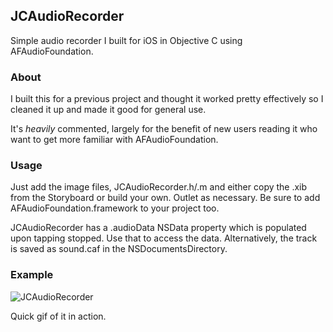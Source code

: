 ## JCAudioRecorder

Simple audio recorder I built for iOS in Objective C using AFAudioFoundation.

### About

I built this for a previous project and thought it worked pretty effectively so I cleaned it up and made it good for general use. 

It's *heavily* commented, largely for the benefit of new users reading it who want to get more familiar with AFAudioFoundation.

### Usage

Just add the image files, JCAudioRecorder.h/.m and either copy the .xib from the Storyboard or build your own. 
Outlet as necessary. Be sure to add AFAudioFoundation.framework to your project too.

JCAudioRecorder has a .audioData NSData property which is populated upon tapping stopped. Use that to access the data. Alternatively, the track is saved as sound.caf in the NSDocumentsDirectory. 

### Example

![JCAudioRecorder](http://i.imgur.com/nTppRmO.gif)

Quick gif of it in action. 
